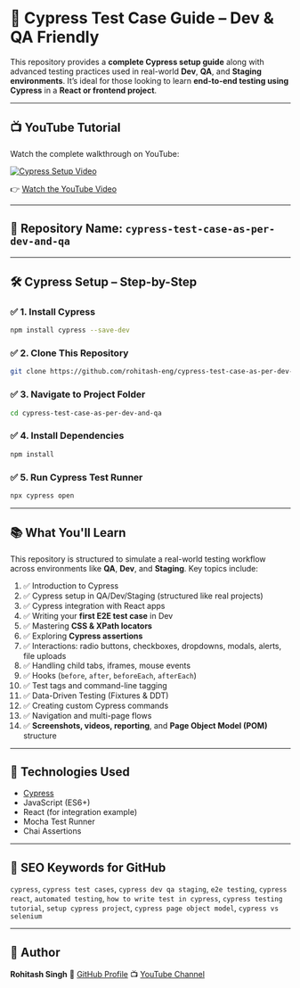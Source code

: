 # 🚀 Cypress Test Case Guide – Dev & QA Friendly

This repository provides a **complete Cypress setup guide** along with advanced testing practices used in real-world **Dev**, **QA**, and **Staging environments**. It’s ideal for those looking to learn **end-to-end testing using Cypress** in a **React or frontend project**.

---

## 📺 YouTube Tutorial

Watch the complete walkthrough on YouTube:

[![Cypress Setup Video](https://img.youtube.com/vi/rSvH2LOt4Ww/0.jpg)](https://www.youtube.com/watch?v=rSvH2LOt4Ww)

👉 [Watch the YouTube Video](https://www.youtube.com/watch?v=rSvH2LOt4Ww)

---

## 📁 Repository Name: `cypress-test-case-as-per-dev-and-qa`

---

## 🛠️ Cypress Setup – Step-by-Step

### ✅ 1. Install Cypress

```bash
npm install cypress --save-dev
```

### ✅ 2. Clone This Repository

```bash
git clone https://github.com/rohitash-eng/cypress-test-case-as-per-dev-and-qa.git
```

### ✅ 3. Navigate to Project Folder

```bash
cd cypress-test-case-as-per-dev-and-qa
```

### ✅ 4. Install Dependencies

```bash
npm install
```

### ✅ 5. Run Cypress Test Runner

```bash
npx cypress open
```

---

## 📚 What You'll Learn

This repository is structured to simulate a real-world testing workflow across environments like **QA**, **Dev**, and **Staging**. Key topics include:

1. ✅ Introduction to Cypress
2. ✅ Cypress setup in QA/Dev/Staging (structured like real projects)
3. ✅ Cypress integration with React apps
4. ✅ Writing your **first E2E test case** in Dev
5. ✅ Mastering **CSS & XPath locators**
6. ✅ Exploring **Cypress assertions**
7. ✅ Interactions: radio buttons, checkboxes, dropdowns, modals, alerts, file uploads
8. ✅ Handling child tabs, iframes, mouse events
9. ✅ Hooks (`before`, `after`, `beforeEach`, `afterEach`)
10. ✅ Test tags and command-line tagging
11. ✅ Data-Driven Testing (Fixtures & DDT)
12. ✅ Creating custom Cypress commands
13. ✅ Navigation and multi-page flows
14. ✅ **Screenshots, videos, reporting**, and **Page Object Model (POM)** structure

---

## 🧹 Technologies Used

* [Cypress](https://www.cypress.io/)
* JavaScript (ES6+)
* React (for integration example)
* Mocha Test Runner
* Chai Assertions

---

## 📌 SEO Keywords for GitHub

`cypress`, `cypress test cases`, `cypress dev qa staging`, `e2e testing`, `cypress react`, `automated testing`, `how to write test in cypress`, `cypress testing tutorial`, `setup cypress project`, `cypress page object model`, `cypress vs selenium`

---

## 🙌 Author

**Rohitash Singh**
🔗 [GitHub Profile](https://github.com/rohitash-eng)
📺 [YouTube Channel](https://www.youtube.com/@rohitash-eng)
